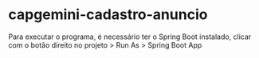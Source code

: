 # capgemini-cadastro-anuncio

Para executar o programa, é necessário ter o Spring Boot instalado, clicar com o botão direito no projeto > Run As > Spring Boot App
